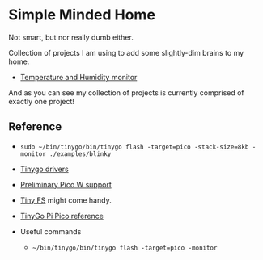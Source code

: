 # Simple Minded Home

Not smart, but nor really dumb either.

Collection of projects I am using to add some slightly-dim brains to my home.

* [Temperature and Humidity monitor](./temperature-humidity-monitor)

And as you can see my collection of projects is currently comprised of exactly
one project!

## Reference

* `sudo ~/bin/tinygo/bin/tinygo flash -target=pico -stack-size=8kb -monitor ./examples/blinky`

* [Tinygo drivers](https://github.com/tinygo-org/drivers/tree/release)
* [Preliminary Pico W support](https://github.com/soypat/cyw43439)
* [Tiny FS](https://github.com/tinygo-org/tinyfs) might come handy.
* [TinyGo Pi Pico reference](https://tinygo.org/docs/reference/microcontrollers/pico/)
* Useful commands
    * `~/bin/tinygo/bin/tinygo flash -target=pico -monitor`
